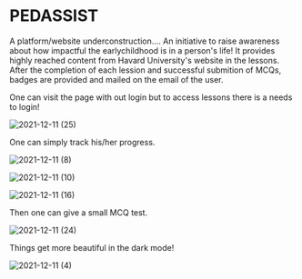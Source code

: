 # PEDASSIST

A platform/website underconstruction....
An initiative to raise awareness about how impactful the earlychildhood is in a person's life!
It provides highly reached content from Havard University's website in the lessons.
After the completion of each lession and successful submition of MCQs, badges are provided and mailed on the email of the user.

One can visit the page with out login but to access lessons there is a needs to login!

![2021-12-11 (25)](https://user-images.githubusercontent.com/85985334/145680751-5f58e026-e77a-48ba-a7e7-a3a122d54243.png)

One can simply track his/her progress.

![2021-12-11 (8)](https://user-images.githubusercontent.com/85985334/145680469-9f426abe-ca1f-45e6-be77-54c4fb020b1e.png)

![2021-12-11 (10)](https://user-images.githubusercontent.com/85985334/145680482-855fc922-b62f-456e-9649-bc0620ebca1b.png)

![2021-12-11 (16)](https://user-images.githubusercontent.com/85985334/145680497-7f0876cd-1645-435e-b794-421460a2748d.png)

Then one can give a small MCQ test.

![2021-12-11 (24)](https://user-images.githubusercontent.com/85985334/145680781-b58e4aed-cc27-4dbd-82d2-b20c08930e0d.png)

Things get more beautiful in the dark mode!

![2021-12-11 (4)](https://user-images.githubusercontent.com/85985334/145680843-9e3df711-91af-44df-9a47-b2c1ac891779.png)
